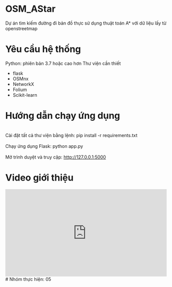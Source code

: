 # OSM_AStar
Dự án tìm kiếm đường đi bản đồ thực sử dụng thuật toán A* với dữ liệu lấy từ openstreetmap

# Yêu cầu hệ thống
Python: phiên bản 3.7 hoặc cao hơn
Thư viện cần thiết
- flask
- OSMnx
- NetworkX
- Folium
- Scikit-learn

# Hướng dẫn chạy ứng dụng
<br>Cài đặt tất cả thư viện bằng lệnh: pip install -r requirements.txt<br>
<br>Chạy ứng dụng Flask: python app.py<br>
<br>Mở trình duyệt và truy cập: http://127.0.0.1:5000<br>

# Video giới thiệu
<div style="position:relative; width:100%; height:0px; padding-bottom:54.147%"><iframe allow="fullscreen;autoplay" allowfullscreen height="100%" src="https://streamable.com/e/nqmlhy?autoplay=1" width="100%" style="border:none; width:100%; height:100%; position:absolute; left:0px; top:0px; overflow:hidden;"></iframe></div>
# Nhóm thực hiện: 05
